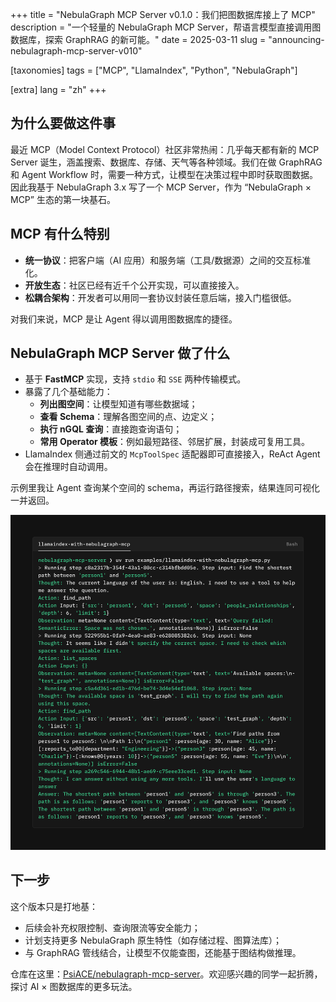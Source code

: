 +++
title = "NebulaGraph MCP Server v0.1.0：我们把图数据库接上了 MCP"
description = "一个轻量的 NebulaGraph MCP Server，帮语言模型直接调用图数据库，探索 GraphRAG 的新可能。"
date = 2025-03-11
slug = "announcing-nebulagraph-mcp-server-v010"

[taxonomies]
tags = ["MCP", "LlamaIndex", "Python", "NebulaGraph"]

[extra]
lang = "zh"
+++

## 为什么要做这件事

最近 MCP（Model Context Protocol）社区非常热闹：几乎每天都有新的 MCP Server 诞生，涵盖搜索、数据库、存储、天气等各种领域。我们在做 GraphRAG 和 Agent Workflow 时，需要一种方式，让模型在决策过程中即时获取图数据。因此我基于 NebulaGraph 3.x 写了一个 MCP Server，作为 “NebulaGraph × MCP” 生态的第一块基石。

## MCP 有什么特别

- **统一协议**：把客户端（AI 应用）和服务端（工具/数据源）之间的交互标准化。
- **开放生态**：社区已经有近千个公开实现，可以直接接入。
- **松耦合架构**：开发者可以用同一套协议封装任意后端，接入门槛很低。

对我们来说，MCP 是让 Agent 得以调用图数据库的捷径。

## NebulaGraph MCP Server 做了什么

- 基于 **FastMCP** 实现，支持 `stdio` 和 `SSE` 两种传输模式。
- 暴露了几个基础能力：
  - **列出图空间**：让模型知道有哪些数据域；
  - **查看 Schema**：理解各图空间的点、边定义；
  - **执行 nGQL 查询**：直接跑查询语句；
  - **常用 Operator 模板**：例如最短路径、邻居扩展，封装成可复用工具。
- LlamaIndex 侧通过前文的 `McpToolSpec` 适配器即可直接接入，ReAct Agent 会在推理时自动调用。

示例里我让 Agent 查询某个空间的 schema，再运行路径搜索，结果连同可视化一并返回。

![LlamaIndex with NebulaGraph MCP](llamaindex-with-nebulagraph-mcp.png)

## 下一步

这个版本只是打地基：

- 后续会补充权限控制、查询限流等安全能力；
- 计划支持更多 NebulaGraph 原生特性（如存储过程、图算法库）；
- 与 GraphRAG 管线结合，让模型不仅能查图，还能基于图结构做推理。

仓库在这里：[PsiACE/nebulagraph-mcp-server](https://github.com/PsiACE/nebulagraph-mcp-server)。欢迎感兴趣的同学一起折腾，探讨 AI × 图数据库的更多玩法。
